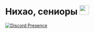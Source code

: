 <h1>
  Нихао, сениоры
  <img src="https://media.giphy.com/media/hvRJCLFzcasrR4ia7z/giphy.gif" width="30px"/>
</h1>

[![Discord Presence](https://apiv2.exta.dev/api/v1/exta/github/image)](https://discord.com/users/513364759467261952)
